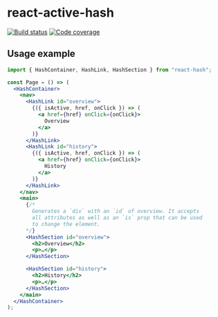 # react-active-hash

[![Build status](https://badgen.net/travis/danoc/react-active-hash)](https://travis-ci.com/danoc/react-active-hash) [![Code coverage](https://badgen.net/codecov/c/github/danoc/react-active-hash)](https://codecov.io/gh/danoc/react-active-hash)

## Usage example

```jsx
import { HashContainer, HashLink, HashSection } from "react-hash";

const Page = () => (
  <HashContainer>
    <nav>
      <HashLink id="overview">
        {({ isActive, href, onClick }) => (
          <a href={href} onClick={onClick}>
            Overview
          </a>
        )}
      </HashLink>
      <HashLink id="history">
        {({ isActive, href, onClick }) => (
          <a href={href} onClick={onClick}>
            History
          </a>
        )}
      </HashLink>
    </nav>
    <main>
      {/*
        Generates a `div` with an `id` of overview. It accepts
        all attributes as well as an `is` prop that can be used
        to change the element.
      */}
      <HashSection id="overview">
        <h2>Overview</h2>
        <p>…</p>
      </HashSection>

      <HashSection id="history">
        <h2>History</h2>
        <p>…</p>
      </HashSection>
    </main>
  </HashContainer>
);
```
